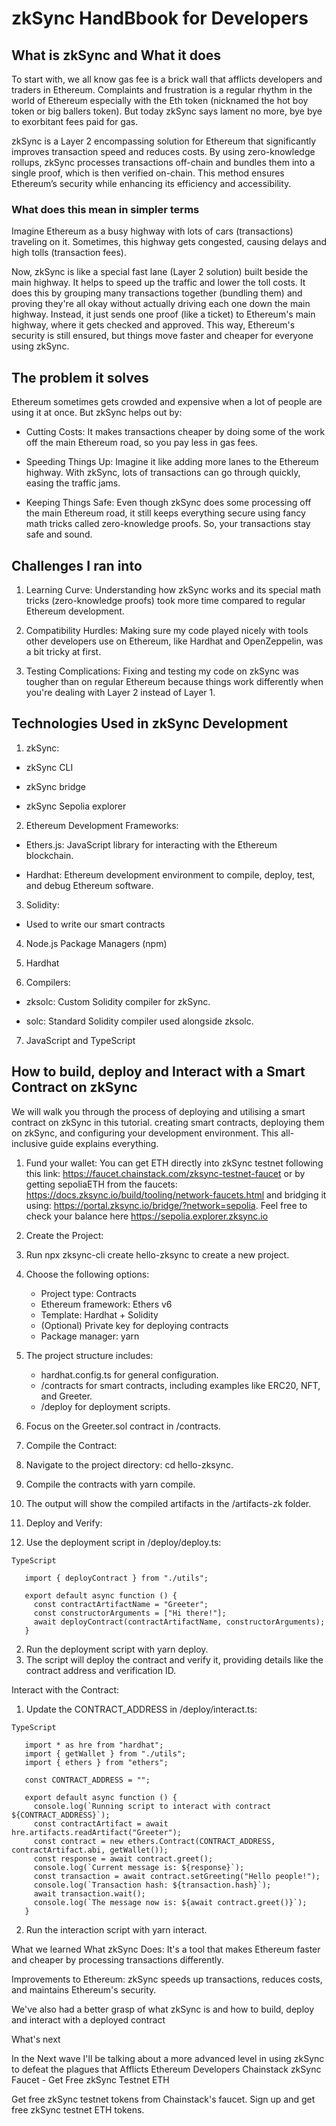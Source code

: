 # zkSync HandBbook for Developers


## What is zkSync and What it does

To start with, we all know gas fee is a brick wall that afflicts developers and traders in Ethereum. Complaints and frustration is a regular rhythm in the world of Ethereum especially with the Eth token (nicknamed the hot boy token or big ballers token).
But today zkSync says lament no more, bye bye to exorbitant fees paid for gas.

zkSync is a Layer 2 encompassing solution for Ethereum that significantly improves transaction speed and reduces costs. By using zero-knowledge rollups, zkSync processes transactions off-chain and bundles them into a single proof, which is then verified on-chain. This method ensures Ethereum’s security while enhancing its efficiency and accessibility.

### What does this mean in simpler terms

Imagine Ethereum as a busy highway with lots of cars (transactions) traveling on it. Sometimes, this highway gets congested, causing delays and high tolls (transaction fees).

Now, zkSync is like a special fast lane (Layer 2 solution) built beside the main highway. It helps to speed up the traffic and lower the toll costs. It does this by grouping many transactions together (bundling them) and proving they're all okay without actually driving each one down the main highway. Instead, it just sends one proof (like a ticket) to Ethereum's main highway, where it gets checked and approved. This way, Ethereum's security is still ensured, but things move faster and cheaper for everyone using zkSync.



## The problem it solves

Ethereum sometimes gets crowded and expensive when a lot of people are using it at once. But zkSync helps out by:

- Cutting Costs: It makes transactions cheaper by doing some of the work off the main Ethereum road, so you pay less in gas fees.

- Speeding Things Up: Imagine it like adding more lanes to the Ethereum highway. With zkSync, lots of transactions can go through quickly, easing the traffic jams.

- Keeping Things Safe: Even though zkSync does some processing off the main Ethereum road, it still keeps everything secure using fancy math tricks called zero-knowledge proofs. So, your transactions stay safe and sound.

## Challenges I ran into
1. Learning Curve: Understanding how zkSync works and its special math tricks (zero-knowledge proofs) took more time compared to regular Ethereum development.

2. Compatibility Hurdles: Making sure my code played nicely with tools other developers use on Ethereum, like Hardhat and OpenZeppelin, was a bit tricky at first.

3. Testing Complications: Fixing and testing my code on zkSync was tougher than on regular Ethereum because things work differently when you're dealing with Layer 2 instead of Layer 1.



## Technologies Used in zkSync Development 
1. zkSync:

  - zkSync CLI

  - zkSync bridge

  - zkSync Sepolia explorer

2. Ethereum Development Frameworks:

  - Ethers.js: JavaScript library for interacting with the Ethereum blockchain.

  - Hardhat: Ethereum development environment to compile, deploy, test, and debug Ethereum software.

3. Solidity:

  - Used to write our smart contracts

4. Node.js Package Managers (npm)

5. Hardhat 

6. Compilers:

  - zksolc: Custom Solidity compiler for zkSync.

  - solc: Standard Solidity compiler used alongside zksolc.

7. JavaScript and TypeScript
## How to build, deploy and Interact with a Smart Contract on zkSync

We will walk you through the process of deploying and utilising a smart contract on zkSync in this tutorial. creating smart contracts, deploying them on zkSync, and configuring your development environment. This all-inclusive guide explains everything.

1. Fund your wallet:
You can get ETH directly into zkSync testnet following this link: https://faucet.chainstack.com/zksync-testnet-faucet or by getting sepoliaETH from the faucets: https://docs.zksync.io/build/tooling/network-faucets.html and bridging it using: https://portal.zksync.io/bridge/?network=sepolia. Feel free to check your balance here https://sepolia.explorer.zksync.io

2. Create the Project:

1. Run npx zksync-cli create hello-zksync to create a new project.
2. Choose the following options:
   - Project type: Contracts
   - Ethereum framework: Ethers v6
   - Template: Hardhat + Solidity
   - (Optional) Private key for deploying contracts
   - Package manager: yarn
3. The project structure includes:
   - hardhat.config.ts for general configuration.
   - /contracts for smart contracts, including examples like ERC20, NFT, and Greeter.
   - /deploy for deployment scripts.
4. Focus on the Greeter.sol contract in /contracts.

3. Compile the Contract:
1. Navigate to the project directory: cd hello-zksync.
2. Compile the contracts with yarn compile.
3. The output will show the compiled artifacts in the /artifacts-zk folder.

4. Deploy and Verify:
1. Use the deployment script in /deploy/deploy.ts:

```   
TypeScript

   import { deployContract } from "./utils";

   export default async function () {
     const contractArtifactName = "Greeter";
     const constructorArguments = ["Hi there!"];
     await deployContract(contractArtifactName, constructorArguments);
   }
```
2. Run the deployment script with yarn deploy.
3. The script will deploy the contract and verify it, providing details like the contract address and verification ID.

Interact with the Contract:
1. Update the CONTRACT_ADDRESS in /deploy/interact.ts:
```   
TypeScript

   import * as hre from "hardhat";
   import { getWallet } from "./utils";
   import { ethers } from "ethers";

   const CONTRACT_ADDRESS = "";

   export default async function () {
     console.log(`Running script to interact with contract ${CONTRACT_ADDRESS}`);
     const contractArtifact = await hre.artifacts.readArtifact("Greeter");
     const contract = new ethers.Contract(CONTRACT_ADDRESS, contractArtifact.abi, getWallet());
     const response = await contract.greet();
     console.log(`Current message is: ${response}`);
     const transaction = await contract.setGreeting("Hello people!");
     console.log(`Transaction hash: ${transaction.hash}`);
     await transaction.wait();
     console.log(`The message now is: ${await contract.greet()}`);
   }
```   

2. Run the interaction script with yarn interact.


What we learned
What zkSync Does: It's a tool that makes Ethereum faster and cheaper by processing transactions differently.

Improvements to Ethereum: zkSync speeds up transactions, reduces costs, and maintains Ethereum's security.

We've also had a better grasp of what zkSync is and how to build, deploy and interact with a deployed contract 



What's next 


In the Next wave I'll be talking about a more advanced level in using zkSync to defeat the plagues that Afflicts Ethereum Developers
Chainstack
zkSync Faucet - Get Free zkSync Testnet ETH

Get free zkSync testnet tokens from Chainstack's faucet. Sign up and get free zkSync testnet ETH tokens.

